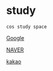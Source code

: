 # study

    cos study space

[Google](https://www.google.com)

[NAVER](https://www.naver.com)

[kakao](https://www.kakaocorp.com)